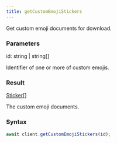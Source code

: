 ```yaml
---
title: getCustomEmojiStickers
---
```


Get custom emoji documents for download.<span class="select-none">  </span>

### Parameters 

<div class="flex flex-col gap-3"><div><div class="font-mono" id="p_id" data-anchor><span class="font-bold">id</span><span class="opacity-50">:</span> <span>string</span> <span class="opacity-50">|</span> <span>string</span><span class="opacity-50">[]</span></div><div class="pl-3"><div class="no-margin">

Identifier of one or more of custom emojis.

</div></div></div></div>

### Result 

<div class="font-mono"><a href="/types/sticker"  >Sticker</a><span class="opacity-50">[]</span></div><div class="pl-3"><div class="no-margin">

The custom emoji documents.

</div></div>

### Syntax

```ts
await client.getCustomEmojiStickers(id);
```



